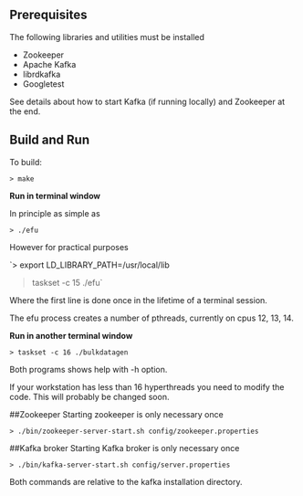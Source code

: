 ## Prerequisites
The following libraries and utilities must be installed

* Zookeeper
* Apache Kafka
* librdkafka
* Googletest

See details about how to start Kafka (if running locally) and Zookeeper at the end.

## Build and Run

To build:

`> make`



__Run in terminal window__

In principle as simple as 

`> ./efu`

However for practical purposes 

`> export LD_LIBRARY_PATH=/usr/local/lib

> taskset -c 15 ./efu`

Where the first line is done once in the lifetime of a terminal session.

The efu process creates a number of pthreads, currently on cpus 12, 13, 14.


__Run in another terminal window__

`> taskset -c 16 ./bulkdatagen`

Both programs shows help with -h option.


If your workstation has less than 16 hyperthreads you need to modify
the code. This will probably be changed soon.



##Zookeeper
Starting zookeeper is only necessary once

`> ./bin/zookeeper-server-start.sh config/zookeeper.properties`


##Kafka broker
Starting Kafka broker is only necessary once 

`> ./bin/kafka-server-start.sh config/server.properties`


Both commands are relative to the kafka installation directory.
